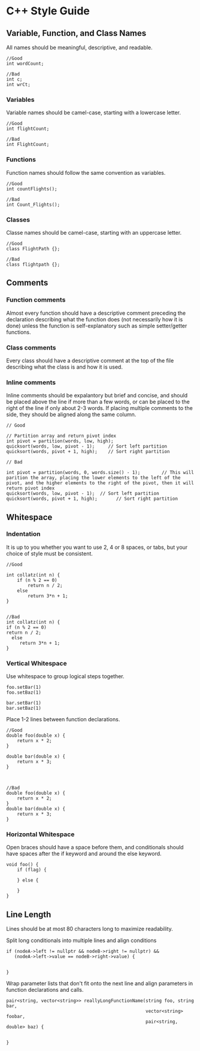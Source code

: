# C++ Style Guide

## Variable, Function, and Class Names

All names should be meaningful, descriptive, and readable.

```{c++}
//Good
int wordCount;

//Bad
int c;
int wrCt;
```

### Variables

Variable names should be camel-case, starting with a lowercase letter.

```{c++}
//Good
int flightCount;

//Bad
int FlightCount;
```

### Functions

Function names should follow the same convention as variables.

```{c++}
//Good
int countFlights();

//Bad
int Count_Flights();
```

### Classes

Classe names should be camel-case, starting with an uppercase letter.
```{c++}
//Good
class FlightPath {};

//Bad
class flightpath {};
```

## Comments


### Function comments
Almost every function should have a descriptive comment preceding the declaration describing what the function does (not necessarily how it is done) unless the function is self-explanatory such as simple setter/getter functions.
  
### Class comments
Every class should have a descriptive comment at the top of the file describing what the class is and how it is used.
  
### Inline comments
Inline comments should be expalantory but brief and concise, and should be placed above the line if more than a few words, or can be placed to the right of the line if only about 2-3 words. If placing multiple comments to the side, they should be aligned along the same column.

```{c++}
// Good

// Partition array and return pivot index
int pivot = partition(words, low, high);
quicksort(words, low, pivot - 1);     // Sort left partition
quicksort(words, pivot + 1, high);    // Sort right partition

// Bad

int pivot = partition(words, 0, words.size() - 1);        // This will parition the array, placing the lower elements to the left of the pivot, and the higher elements to the right of the pivot, then it will return pivot index
quicksort(words, low, pivot - 1);  // Sort left partition
quicksort(words, pivot + 1, high);       // Sort right partition
```

## Whitespace


### Indentation
It is up to you whether you want to use 2, 4 or 8 spaces, or tabs, but your choice of style must be consistent.

```{c++}
//Good

int collatz(int n) {
    if (n % 2 == 0)
        return n / 2;
    else
        return 3*n + 1;
}


//Bad
int collatz(int n) {
if (n % 2 == 0)
return n / 2;
  else
     return 3*n + 1;
}
```

### Vertical Whitespace
Use whitespace to group logical steps together.

```{c++}
foo.setBar(1)
foo.setBaz(1)

bar.setBar(1)
bar.setBaz(1)
```

Place 1-2 lines between function declarations.
```{c++}
//Good
double foo(double x) {
    return x * 2;
}

double bar(double x) {
    return x * 3;
}



//Bad
double foo(double x) {
    return x * 2;
}
double bar(double x) {
    return x * 3;
}
```

### Horizontal Whitespace
Open braces should have a space before them, and conditionals should have spaces after the if
keyword and around the else keyword.
```{c++}
void foo() {
    if (flag) {

    } else {

    }
}
```


## Line Length
Lines should be at most 80 characters long to maximize readability.
  
Split long conditionals into multiple lines and align conditions
```{c++}
if (nodeA->left != nullptr && nodeB->right != nullptr) &&
   (nodeA->left->value == nodeB->right->value) {


}
```

Wrap parameter lists that don't fit onto the next line and align parameters in
function declarations and calls.
```{c++}
pair<string, vector<string>> reallyLongFunctionName(string foo, string bar,
                                                    vector<string> foobar,
                                                    pair<string, double> baz) {
                                                         
                                                         
}
```

